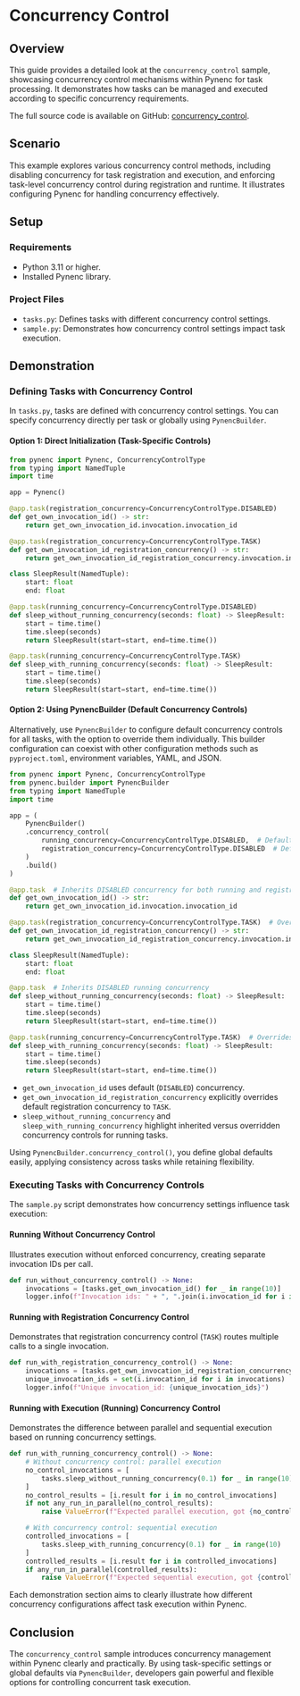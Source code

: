 # Concurrency Control

## Overview

This guide provides a detailed look at the `concurrency_control` sample, showcasing concurrency control mechanisms within Pynenc for task processing. It demonstrates how tasks can be managed and executed according to specific concurrency requirements.

The full source code is available on GitHub: [concurrency_control](https://github.com/pynenc/samples/tree/main/concurrency_control).

## Scenario

This example explores various concurrency control methods, including disabling concurrency for task registration and execution, and enforcing task-level concurrency control during registration and runtime. It illustrates configuring Pynenc for handling concurrency effectively.

## Setup

### Requirements

- Python 3.11 or higher.
- Installed Pynenc library.

### Project Files

- `tasks.py`: Defines tasks with different concurrency control settings.
- `sample.py`: Demonstrates how concurrency control settings impact task execution.

## Demonstration

### Defining Tasks with Concurrency Control

In `tasks.py`, tasks are defined with concurrency control settings. You can specify concurrency directly per task or globally using `PynencBuilder`.

#### Option 1: Direct Initialization (Task-Specific Controls)

```python
from pynenc import Pynenc, ConcurrencyControlType
from typing import NamedTuple
import time

app = Pynenc()

@app.task(registration_concurrency=ConcurrencyControlType.DISABLED)
def get_own_invocation_id() -> str:
    return get_own_invocation_id.invocation.invocation_id

@app.task(registration_concurrency=ConcurrencyControlType.TASK)
def get_own_invocation_id_registration_concurrency() -> str:
    return get_own_invocation_id_registration_concurrency.invocation.invocation_id

class SleepResult(NamedTuple):
    start: float
    end: float

@app.task(running_concurrency=ConcurrencyControlType.DISABLED)
def sleep_without_running_concurrency(seconds: float) -> SleepResult:
    start = time.time()
    time.sleep(seconds)
    return SleepResult(start=start, end=time.time())

@app.task(running_concurrency=ConcurrencyControlType.TASK)
def sleep_with_running_concurrency(seconds: float) -> SleepResult:
    start = time.time()
    time.sleep(seconds)
    return SleepResult(start=start, end=time.time())
```

#### Option 2: Using PynencBuilder (Default Concurrency Controls)

Alternatively, use `PynencBuilder` to configure default concurrency controls for all tasks, with the option to override them individually. This builder configuration can coexist with other configuration methods such as `pyproject.toml`, environment variables, YAML, and JSON.

```python
from pynenc import Pynenc, ConcurrencyControlType
from pynenc.builder import PynencBuilder
from typing import NamedTuple
import time

app = (
    PynencBuilder()
    .concurrency_control(
        running_concurrency=ConcurrencyControlType.DISABLED,  # Default running concurrency
        registration_concurrency=ConcurrencyControlType.DISABLED  # Default registration concurrency
    )
    .build()
)

@app.task  # Inherits DISABLED concurrency for both running and registration
def get_own_invocation_id() -> str:
    return get_own_invocation_id.invocation.invocation_id

@app.task(registration_concurrency=ConcurrencyControlType.TASK)  # Overrides default registration concurrency
def get_own_invocation_id_registration_concurrency() -> str:
    return get_own_invocation_id_registration_concurrency.invocation.invocation_id

class SleepResult(NamedTuple):
    start: float
    end: float

@app.task  # Inherits DISABLED running concurrency
def sleep_without_running_concurrency(seconds: float) -> SleepResult:
    start = time.time()
    time.sleep(seconds)
    return SleepResult(start=start, end=time.time())

@app.task(running_concurrency=ConcurrencyControlType.TASK)  # Overrides default running concurrency
def sleep_with_running_concurrency(seconds: float) -> SleepResult:
    start = time.time()
    time.sleep(seconds)
    return SleepResult(start=start, end=time.time())
```

- `get_own_invocation_id` uses default (`DISABLED`) concurrency.
- `get_own_invocation_id_registration_concurrency` explicitly overrides default registration concurrency to `TASK`.
- `sleep_without_running_concurrency` and `sleep_with_running_concurrency` highlight inherited versus overridden concurrency controls for running tasks.

Using `PynencBuilder.concurrency_control()`, you define global defaults easily, applying consistency across tasks while retaining flexibility.

### Executing Tasks with Concurrency Controls

The `sample.py` script demonstrates how concurrency settings influence task execution:

#### Running Without Concurrency Control

Illustrates execution without enforced concurrency, creating separate invocation IDs per call.

```python
def run_without_concurrency_control() -> None:
    invocations = [tasks.get_own_invocation_id() for _ in range(10)]
    logger.info(f"Invocation ids: " + ", ".join(i.invocation_id for i in invocations))
```

#### Running with Registration Concurrency Control

Demonstrates that registration concurrency control (`TASK`) routes multiple calls to a single invocation.

```python
def run_with_registration_concurrency_control() -> None:
    invocations = [tasks.get_own_invocation_id_registration_concurrency() for _ in range(3)]
    unique_invocation_ids = set(i.invocation_id for i in invocations)
    logger.info(f"Unique invocation_id: {unique_invocation_ids}")
```

#### Running with Execution (Running) Concurrency Control

Demonstrates the difference between parallel and sequential execution based on running concurrency settings.

```python
def run_with_running_concurrency_control() -> None:
    # Without concurrency control: parallel execution
    no_control_invocations = [
        tasks.sleep_without_running_concurrency(0.1) for _ in range(10)
    ]
    no_control_results = [i.result for i in no_control_invocations]
    if not any_run_in_parallel(no_control_results):
        raise ValueError(f"Expected parallel execution, got {no_control_results}")

    # With concurrency control: sequential execution
    controlled_invocations = [
        tasks.sleep_with_running_concurrency(0.1) for _ in range(10)
    ]
    controlled_results = [i.result for i in controlled_invocations]
    if any_run_in_parallel(controlled_results):
        raise ValueError(f"Expected sequential execution, got {controlled_results}")
```

Each demonstration section aims to clearly illustrate how different concurrency configurations affect task execution within Pynenc.

## Conclusion

The `concurrency_control` sample introduces concurrency management within Pynenc clearly and practically. By using task-specific settings or global defaults via `PynencBuilder`, developers gain powerful and flexible options for controlling concurrent task execution.
